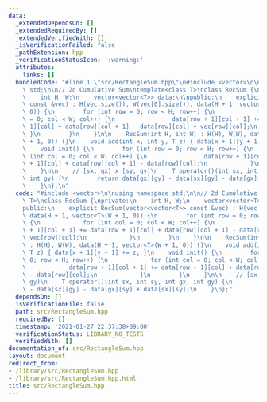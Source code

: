 ```yaml
---
data:
  _extendedDependsOn: []
  _extendedRequiredBy: []
  _extendedVerifiedWith: []
  _isVerificationFailed: false
  _pathExtension: hpp
  _verificationStatusIcon: ':warning:'
  attributes:
    links: []
  bundledCode: "#line 1 \"src/RectangleSum.hpp\"\n#include <vector>\n\nusing namespace\
    \ std;\n\n// 2d Cumulative Sum\ntemplate<class T>\nclass RecSum {\nprivate:\n\
    \    int H, W;\n    vector<vector<T>> data;\n\npublic:\n    explicit RecSum(vector<vector<T>>\
    \ const &vec) : H(vec.size()), W(vec[0].size()), data(H + 1, vector<T>(W + 1,\
    \ 0)) {\n        for (int row = 0; row < H; row++) {\n            for (int col\
    \ = 0; col < W; col++) {\n                data[row + 1][col + 1] += data[row +\
    \ 1][col] + data[row][col + 1] - data[row][col] + vec[row][col];\n           \
    \ }\n        }\n    }\n\n    RecSum(int H, int W) : H(H), W(W), data(H + 1, vector<T>(W\
    \ + 1, 0)) {}\n    void add(int x, int y, T z) { data[x + 1][y + 1] += z; }\n\
    \    void init() {\n        for (int row = 0; row < H; row++) {\n            for\
    \ (int col = 0; col < W; col++) {\n                data[row + 1][col + 1] += data[row\
    \ + 1][col] + data[row][col + 1] - data[row][col];\n            }\n        }\n\
    \    }\n\n    // [sx, gx) x [sy, gy)\n    T operator()(int sx, int sy, int gx,\
    \ int gy) {\n        return data[gx][gy] - data[sx][gy] - data[gx][sy] + data[sx][sy];\n\
    \    }\n};\n"
  code: "#include <vector>\n\nusing namespace std;\n\n// 2d Cumulative Sum\ntemplate<class\
    \ T>\nclass RecSum {\nprivate:\n    int H, W;\n    vector<vector<T>> data;\n\n\
    public:\n    explicit RecSum(vector<vector<T>> const &vec) : H(vec.size()), W(vec[0].size()),\
    \ data(H + 1, vector<T>(W + 1, 0)) {\n        for (int row = 0; row < H; row++)\
    \ {\n            for (int col = 0; col < W; col++) {\n                data[row\
    \ + 1][col + 1] += data[row + 1][col] + data[row][col + 1] - data[row][col] +\
    \ vec[row][col];\n            }\n        }\n    }\n\n    RecSum(int H, int W)\
    \ : H(H), W(W), data(H + 1, vector<T>(W + 1, 0)) {}\n    void add(int x, int y,\
    \ T z) { data[x + 1][y + 1] += z; }\n    void init() {\n        for (int row =\
    \ 0; row < H; row++) {\n            for (int col = 0; col < W; col++) {\n    \
    \            data[row + 1][col + 1] += data[row + 1][col] + data[row][col + 1]\
    \ - data[row][col];\n            }\n        }\n    }\n\n    // [sx, gx) x [sy,\
    \ gy)\n    T operator()(int sx, int sy, int gx, int gy) {\n        return data[gx][gy]\
    \ - data[sx][gy] - data[gx][sy] + data[sx][sy];\n    }\n};"
  dependsOn: []
  isVerificationFile: false
  path: src/RectangleSum.hpp
  requiredBy: []
  timestamp: '2021-01-27 22:37:38+09:00'
  verificationStatus: LIBRARY_NO_TESTS
  verifiedWith: []
documentation_of: src/RectangleSum.hpp
layout: document
redirect_from:
- /library/src/RectangleSum.hpp
- /library/src/RectangleSum.hpp.html
title: src/RectangleSum.hpp
---
```

